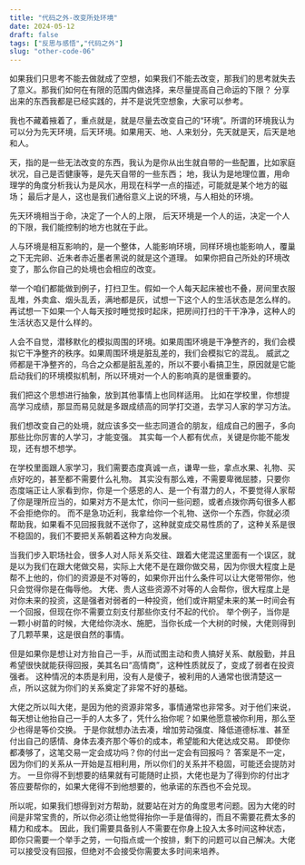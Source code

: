 ```yaml
---
title: "代码之外-改变所处环境"
date: 2024-05-12
draft: false
tags: ["反思与感悟","代码之外"]
slug: "other-code-06"
---
```


如果我们只思考不能去做就成了空想，如果我们不能去改变，那我们的思考就失去了意义。那我们如何在有限的范围内做选择，来尽量提高自己命运的下限？
分享出来的东西我都是已经实践的，并不是说凭空想象，大家可以参考。

我也不藏着掖着了，重点就是，就是尽量去改变自己的“环境”。所谓的环境我认为可以分为先天环境，后天环境。如果用天、地、人来划分，先天就是天，后天是地和人。

天，指的是一些无法改变的东西，我认为是你从出生就自带的一些配置，比如家庭状况，自己是否健康等，是先天自带的一些东西；
地，我认为是地理位置，用命理学的角度分析我认为是风水，用现在科学一点的描述，可能就是某个地方的磁场；
最后才是人，这也是我们通俗意义上说的环境，与人相处的环境。

先天环境相当于命，决定了一个人的上限， 后天环境是一个人的运，决定一个人的下限，我们能控制的地方也就在于此。

人与环境是相互影响的，是一个整体，人能影响环境，同样环境也能影响人，覆巢之下无完卵、近朱者赤近墨者黑说的就是这个道理。
如果你把自己所处的环境改变了，那么你自己的处境也会相应的改变。

举一个咱们都能做到例子，打扫卫生。假如一个人每天起床被也不叠，房间里衣服乱堆，外卖盒、烟头乱丢，满地都是灰，试想一下这个人的生活状态是怎么样的。
再试想一下如果一个人每天按时睡觉按时起床，把房间打扫的干干净净，这种人的生活状态又是什么样的。

人会不自觉，潜移默化的模拟周围的环境。如果周围环境是干净整齐的，我们会模拟它干净整齐的秩序。如果周围环境是脏乱差的，我们会模拟它的混乱。
威武之师都是干净整齐的，乌合之众都是脏乱差的，所以不要小看搞卫生，原因就是它能启动我们的环境模拟机制，所以环境对一个人的影响真的是很重要的。

我们把这个思想进行抽象，放到其他事情上也同样适用。
比如在学校里，你想提高学习成绩，那显而易见就是多跟成绩高的同学打交道，去学习人家的学习方法。

我们想改变自己的处境，就应该多交一些志同道合的朋友，组成自己的圈子，多向那些比你厉害的人学习，才能变强。
其实每一个人都有优点，关键是你能不能发现，还有想不想学。

在学校里面跟人家学习，我们需要态度真诚一点，谦卑一些，拿点水果、礼物、买点好吃的，甚至都不需要什么礼物。
其实没有那么难，不需要卑微屈膝，只要你态度端正让人家看到你，你是一个感恩的人、是一个有潜力的人，不要觉得人家帮了你是理所应当的，如果对方不是太忙，你问一些问题，或者点拨你两句很多人都不会拒绝你的。
而不是急功近利，我拿给你一个礼物、送你一个东西，你就必须帮助我，如果看不见回报我就不送你了，这种就变成交易性质的了，这种关系是很不稳固的，我们不要把关系朝着这种方向发展。

当我们步入职场社会，很多人对人际关系交往、跟着大佬混这里面有一个误区，就是以为我们在跟大佬做交易，实际上大佬不是在跟你做交易，因为你很大程度上是帮不上他的，你们的资源是不对等的，如果你开出什么条件可以让大佬带带你，他只会觉得你是在侮辱他。
大佬、贵人这些资源不对等的人会帮你，很大程度上是对你未来的投资，这是强者对弱者的一种投资，他们或许期望未来的某一时间会有一个回报，但现在你不需要立刻支付那些你支付不起的代价。
举个例子，当你是一颗小树苗的时候，大佬给你浇水、施肥，当你长成一个大树的时候，大佬则得到了几颗苹果，这是很自然的事情。

但是如果你是想让对方抬自己一手，从而试图主动和贵人搞好关系、献殷勤，并且希望很快就能获得回报，美其名曰“高情商”，这种性质就反了，变成了弱者在投资强者。
这种情况的本质是利用，没有人是傻子，被利用的人通常也很清楚这一点，所以这就为你们的关系奠定了非常不好的基础。

大佬之所以叫大佬，是因为他的资源非常多，事情通常也非常多。对于他们来说，每天想让他抬自己一手的人太多了，凭什么抬你呢？如果他愿意被你利用，那么至少也得是等价交换。
于是你就想办法去凑，增加劳动强度、降低道德标准、甚至付出自己的感情、身体去凑齐那个等价的成本，希望能和大佬达成交易。
即使你都凑够了，这笔交易一定会成功吗？你的付出一定会有回报吗？
答案是不一定，因为你们的关系从一开始是互相利用，所以你们的关系并不稳固，可能还会提防对方。
一旦你得不到想要的结果就有可能随时止损，大佬也是为了得到你的付出才答应要帮你的，如果大佬得不到他想要的，他承诺的东西也不会兑现。

所以呢，如果我们想得到对方帮助，就要站在对方的角度思考问题。因为大佬的时间是非常宝贵的，所以你必须让他觉得抬你一手是值得的，而且不需要花费太多的精力和成本。
因此，我们需要具备别人不需要在你身上投入太多时间这种状态，即你只需要一个举手之劳，一句指点或一个按排，剩下的问题可以自己解决。大佬可以接受没有回报，但绝对不会接受你需要太多时间来培养。
